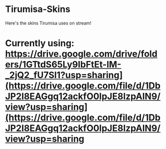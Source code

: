 # Tirumisa-Skins
Here's the skins Tirumisa uses on stream! 

# Currently using: https://drive.google.com/drive/folders/1GTtdS65Ly9IbFtEt-lM-_2jQ2_fU7Sl1?usp=sharing](https://drive.google.com/file/d/1DbJP2I8EAGgq12ackfO0IpJE8lzpAIN9/view?usp=sharing](https://drive.google.com/file/d/1DbJP2I8EAGgq12ackfO0IpJE8lzpAIN9/view?usp=sharing
